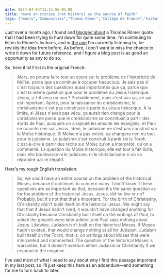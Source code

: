 ```yaml
---
date: 2024-04-04T11:13:55-04:00
title: "more on stories (not history) as the source of faith"
tags: ["macro","Communities","Thomas Römer","Collège de France","historicity","Mormonism","non-literal","Christianity","Judaism"]
---
```

Just over a month ago, I found and [blogged about](https://spencergreenhalgh.com/communities/scripture-as-story-rather-than-history/) a Thomas Römer quote that I had been trying to hunt down for quite some time. I'm continuing to listen to Römer's lectures, and in [the one](https://www.college-de-france.fr/fr/agenda/cours/le-dieu-yhwh-ses-origines-ses-cultes-sa-transformation-en-dieu-unique/le-dieu-yhwh-ses-origines-ses-cultes-sa-transformation-en-dieu-unique-4-0) I'm currently listening to, he revisits the idea from before. As before, I don't want to miss the chance to write it down for future reference, and I figure a blog post is as good an opportunity as any to do so.

So, here it is! First in the original French:

> Alors, on pourra faire tout un cours sur le problème de l'historicité de Moïse, parce que ça continue à occuper beaucoup. Je sais pas si c'est toujours des questions aussi importantes que ça, parce que c'est la même question que pour le problème du Jésus historique. Jésus, a-t-il vécu ou non ? Probablement, mais c'est pas ça, ce qui est important. Après, pour la naissance du christianisme, le christianisme s'est pas constituée à partir du Jésus historique. À la limite, si Jésus n'avait pas vécu, ça aurait rien changé pour le christianisme parce que le christianisme se constituait à partir des écrits de Paul, auxquels on a rajouté les ensuite les évangiles, et Paul ne raconte rien sur Jésus. Idem, le judaïsme ne s'est pas construit sur le Moïse historique. Si Moïse n'a pas existé, ça changera rien du tout pour le judaïsme. Le judaïsme s'est construit à partir de la Torah, c'est-à-dire à partir des récits sur Moïse qu'on a interprété, qu'on a commenté. La question du Moïse historique, elle est tout à fait licite, mais elle bouleverse ni le judaïsme, ni le christianisme si on va répondre par le négatif. 

Here's my rough English translation:

> So, we could have an entire course on the problem of the historical Moses, because it continues to concern many. I don't know if these questions are as important as that, because it's the same question as for the problem of the historical Jesus. Jesus, did he live or no? Probably, but it's not that that's important. For the birth of Christianity, Christianity didn't build itself on the historical Jesus. We might say that that if Jesus hadn't lived, it wouldn't have changed anything for Christanity because Christianity built itself on the writings of Paul, to which the gospels were later added, and Paul says nothing about Jesus. Likewise, Judaism isn't built on the historical Moses. If Moses hadn't existed, that would change nothing at all for Judaism. Judaism built itself on the Torah, that is, on writings about Moses that were interpreted and commented. The question of the historical Moses is warranted, but it doesn't overturn either Judaism or Christianity if we respond in the negative.

I've said most of what I need to say about why I find this passage important in my last post, so I'll just keep this here as an addendum—and something for me to turn back to later.